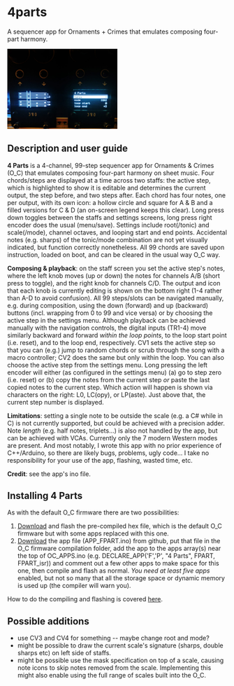# 4parts

A sequencer app for Ornaments + Crimes that emulates composing four-part harmony.

[<img src="https://github.com/jddinneen/4parts/blob/main/4parts.jpg" width="50%"/>](https://github.com/jddinneen/4parts/blob/main/4parts.jpg)

## Description and user guide

**4 Parts** is a 4-channel, 99-step sequencer app for Ornaments & Crimes (O_C) that emulates composing four-part harmony on sheet music. Four chords/steps are displayed at a time across two staffs: the active step, which is highlighted to show it is editable and determines the current output, the step before, and two steps after. Each chord has four notes, one per output, with its own icon: a hollow circle and square for A & B and a filled versions for C & D (an on-screen legend keeps this clear). Long press down toggles between the staffs and settings screens, long press right encoder does the usual (menu/save). Settings include root(/tonic) and scale(/mode), channel octaves, and looping start and end points. Accidental notes (e.g. sharps) of the tonic/mode combination are not yet visually indicated, but function correctly nonetheless. All 99 chords are saved upon instruction, loaded on boot, and can be cleared in the usual way O_C way.

**Composing & playback**: on the staff screen you set the active step's notes, where the left knob moves (up or down) the notes for channels A/B (short press to toggle), and the right knob for channels C/D. The output and icon that each knob is currently editing is shown on the bottom right (1-4 rather than A-D to avoid confusion). All 99 steps/slots can be navigated manually, e.g. during composition, using the down (forward) and up (backward) buttons (incl. wrapping from 0 to 99 and vice versa) or by choosing the active step in the settings menu. Although playback can be achieved manually with the navigation controls, the digital inputs (TR1-4) move similarly backward and forward *within the loop points*, to the loop start point (i.e. reset), and to the loop end, respectively. CV1 sets the active step so that you can (e.g.) jump to random chords or scrub through the song with a macro controller; CV2 does the same but only within the loop. You can also choose the active step from the settings menu. Long pressing the left encoder will either (as configured in the settings menu) (a) go to step zero (i.e. reset) or (b) copy the notes from the current step *or* paste the last copied notes to the current step. Which action will happen is shown via characters on the right: L0, LC(opy), or LP(aste). Just above that, the current step number is displayed.

**Limitations**: setting a single note to be outside the scale (e.g. a C# while in C) is not currently supported, but could be achieved with a precision adder. Note *length* (e.g. half notes, triplets...) is also not handled by the app, but can be achieved with VCAs. Currently only the 7 modern Western modes are present. And most notably, I wrote this app with no prior experience of C++/Arduino, so there are likely bugs, problems, ugly code... I take no responsibility for your use of the app, flashing, wasted time, etc.

**Credit**: see the app's ino file.

## Installing 4 Parts

As with the default O_C firmware there are two possibilities:
 1. [Download](https://github.com/jddinneen/4parts) and flash the pre-compiled hex file, which is the default O_C firmware but with some apps replaced with this one.
 2. [Download](https://github.com/jddinneen/4parts) the app file (APP_FPART.ino) from github, put that file in the O_C firmware compilation folder, add the app to the apps array(s) near the top of OC_APPS.ino (e.g. DECLARE_APP('F','P', "4 Parts", FPART, FPART_isr)) and comment out a few other apps to make space for this one, then compile and flash as normal. *You need at least five apps* enabled, but not so many that all the storage space or dynamic memory is used up (the compiler will warn you).

How to do the compiling and flashing is covered [here](https://ornament-and-cri.me/firmware/).

## Possible additions
 
 - use CV3 and CV4 for something -- maybe change root and mode?
 - might be possible to draw the current scale's signature (sharps, double sharps etc) on left side of staffs.
 - might be possible use the mask specification on top of a scale, causing note icons to skip notes removed from the scale. Implementing this might also enable using the full range of scales built into the O_C.
